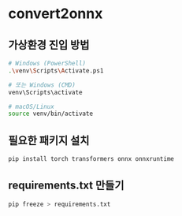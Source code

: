 # convert2onnx
 
## 가상환경 진입 방법

```bash
# Windows (PowerShell)
.\venv\Scripts\Activate.ps1

# 또는 Windows (CMD)
venv\Scripts\activate

# macOS/Linux
source venv/bin/activate
```

## 필요한 패키지 설치

```bash
pip install torch transformers onnx onnxruntime
```

## requirements.txt 만들기

```bash
pip freeze > requirements.txt
```

